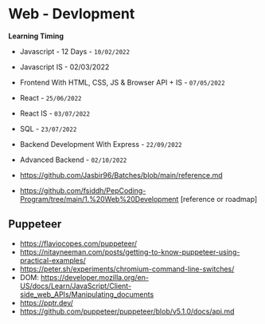 # Web - Devlopment
**Learning Timing**
- Javascript - 12 Days - `10/02/2022`
- Javascript IS - 02/03/2022
- Frontend With HTML, CSS, JS & Browser API + IS - `07/05/2022`
- React - `25/06/2022`
- React IS - `03/07/2022`
- SQL - `23/07/2022`
- Backend Development With Express - `22/09/2022`
- Advanced Backend - `02/10/2022`

- https://github.com/Jasbir96/Batches/blob/main/reference.md
- https://github.com/fsiddh/PepCoding-Program/tree/main/1.%20Web%20Development [reference or roadmap]

## Puppeteer

- https://flaviocopes.com/puppeteer/
- https://nitayneeman.com/posts/getting-to-know-puppeteer-using-practical-examples/
- https://peter.sh/experiments/chromium-command-line-switches/
- DOM: https://developer.mozilla.org/en-US/docs/Learn/JavaScript/Client-side_web_APIs/Manipulating_documents
- https://pptr.dev/
- https://github.com/puppeteer/puppeteer/blob/v5.1.0/docs/api.md
